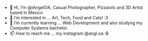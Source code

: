 - 👋 Hi, I’m @iAngelOA, Casual Photographer, Pizzaiolo and 3D Artist based in Mexico
- 👀 I’m interested in ... Art, Tech, Food and Cats! :3
- 🌱 I’m currently learning ... Web Development and also studyng my Computer Systems bachelor.
- 📫 How to reach me ... my instagram @angl.oa :B

<!---
iAngelOA/iAngelOA is a ✨ special ✨ repository because its `README.md` (this file) appears on your GitHub profile.
You can click the Preview link to take a look at your changes.
--->
